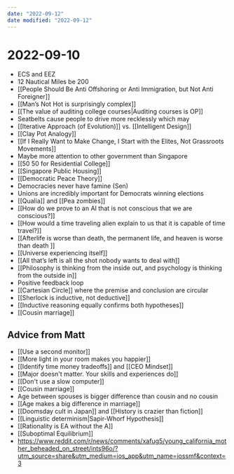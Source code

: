 ```yaml
---
date: "2022-09-12"
date modified: "2022-09-12"
---
```


# 2022-09-10
- ECS and EEZ
- 12 Nautical Miles be 200
- [[People Should Be Anti Offshoring or Anti Immigration, but Not Anti Foreigner]]
- [[Man’s Not Hot is surprisingly complex]]
- [[The value of auditing college courses|Auditing courses is OP]]
- Seatbelts cause people to drive more recklessly which may
- [[Iterative Approach (of Evolution)]] vs. [[Intelligent Design]]
- [[Clay Pot Analogy]]
- [[If I Really Want to Make Change, I Start with the Elites, Not Grassroots Movements]]
- Maybe more attention to other government than Singapore
- [[50 50 for Residential College]]
- [[Singapore Public Housing]]
- [[Democratic Peace Theory]]
- Democracies never have famine (Sen)
- Unions are incredibly important for Democrats winning elections
- [[Qualia]] and [[Pea zombies]]
- [[How do we prove to an AI that is not conscious that we are conscious?]]
- [[How would a time traveling alien explain to us that it is capable of time travel?]]
- [[Afterlife is worse than death, the permanent life, and heaven is worse than death ]]
- [[Universe experiencing itself]]
- [[All that’s left is all the shot nobody wants to deal with]]
- [[Philosophy is thinking from the inside out, and psychology is thinking from the outside in]]
- Positive feedback loop
- [[Cartesian Circle]] where the premise and conclusion are circular
- [[Sherlock is inductive, not deductive]]
- [[Inductive reasoning equally confirms both hypotheses]]
- [[Cousin marriage]]

## Advice from Matt
- [[Use a second monitor]]
- [[More light in your room makes you happier]]
- [[Identify time money tradeoffs]] and [[CEO Mindset]]
- [[Major doesn't matter. Your skills and experiences do]]
- [[Don't use a slow computer]]
- [[Cousin marriage]]
- Age between spouses is bigger difference than cousin and no cousin
- [[Age makes a big difference in marriage]]
- [[Doomsday cult in Japan]] and [[History is crazier than fiction]]
- [[Linguistic determinism|Sapir-Whorf Hypothesis]]
- [[Rationality is EA without the A]]
- [[Suboptimal Equilibrium]]
- https://www.reddit.com/r/news/comments/xafug5/young_california_mother_beheaded_on_street/ints96o/?utm_source=share&utm_medium=ios_app&utm_name=iossmf&context=3
